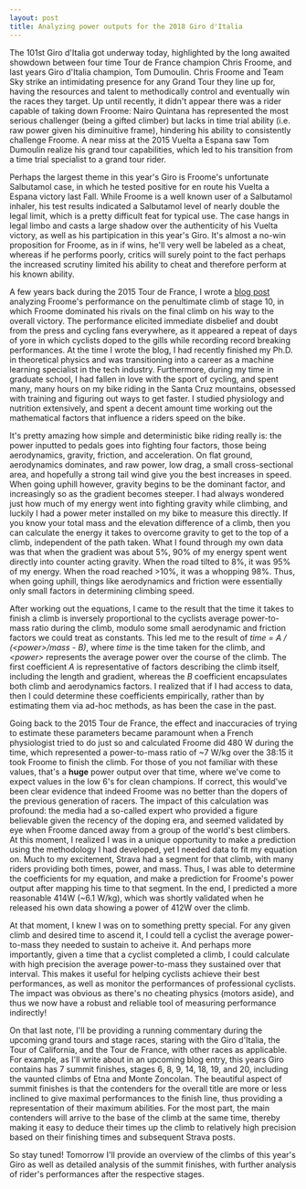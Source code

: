 ```yaml
---
layout: post
title: Analyzing power outputs for the 2018 Giro d'Italia
---
```


The 101st Giro d'Italia got underway today, highlighted by the long awaited showdown between four time Tour de France champion Chris Froome, and last years Giro d'Italia champion, Tom Dumoulin. Chris Froome and Team Sky strike an intimidating presence for any Grand Tour they line up for, having the resources and talent to methodically control and eventually win the races they target. Up until recently, it didn't appear there was a rider capable of taking down Froome: Nairo Quintana has represented the most serious challenger (being a gifted climber) but lacks in time trial ability (i.e. raw power given his diminuitive frame), hindering his ability to consistently challenge Froome. A near miss at the 2015 Vuelta a Espana saw Tom Dumoulin realize his grand tour capabilities, which led to his transition from a time trial specialist to a grand tour rider.

Perhaps the largest theme in this year's Giro is Froome's unfortunate Salbutamol case, in which he tested positive for en route his Vuelta a Espana victory last Fall. While Froome is a well known user of a Salbutamol inhaler, his test results indicated a Salbutamol level of nearly double the legal limit, which is a pretty difficult feat for typical use. The case hangs in legal limbo and casts a large shadow over the authenticity of his Vuelta victory, as well as his partipication in this year's Giro. It's almost a no-win proposition for Froome, as in if wins, he'll very well be labeled as a cheat, whereas if he performs poorly, critics will surely point to the fact perhaps the increased scrutiny limited his ability to cheat and therefore perform at his known ability.

A few years back during the 2015 Tour de France, I wrote a [blog post](https://blog.insightdatascience.com/was-chris-froome-doping-a-data-driven-perspective-54a46e7a6a93) analyzing Froome's performance on the penultimate climb of stage 10, in which Froome dominated his rivals on the final climb on his way to the overall victory. The performance elicited immediate disbelief and doubt from the press and cycling fans everywhere, as it appeared a repeat of days of yore in which cyclists doped to the gills while recording record breaking performances. At the time I wrote the blog, I had recently finished my Ph.D. in theoretical physics and was transitioning into a career as a machine learning specialist in the tech industry. Furthermore, during my time in graduate school, I had fallen in love with the sport of cycling, and spent many, many hours on my bike riding in the Santa Cruz mountains, obsessed with training and figuring out ways to get faster. I studied physiology and nutrition extensively, and spent a decent amount time working out the mathematical factors that influence a riders speed on the bike. 

It's pretty amazing how simple and deterministic bike riding really is: the power inputted to pedals goes into fighting four factors, those being aerodynamics, gravity, friction, and acceleration. On flat ground, aerodynamics dominates, and raw power, low drag, a small cross-sectional area, and hopefully a strong tail wind give you the best increases in speed. When going uphill however, gravity begins to be the dominant factor, and increasingly so as the gradient becomes steeper. I had always wondered just how much of my energy went into fighting gravity while climbing, and luckily I had a power meter installed on my bike to measure this directly. If you know your total mass and the elevation difference of a climb, then you can calculate the energy it takes to overcome gravity to get to the top of a climb, independent of the path taken. What I found through my own data was that when the gradient was about 5%, 90% of my energy spent went directly into counter acting gravity. When the road tilted to 8%, it was 95% of my energy. When the road reached >10%, it was a whopping 98%. Thus, when going uphill, things like aerodynamics and friction were essentially only small factors in determining climbing speed.

After working out the equations, I came to the result that the time it takes to finish a climb is inversely proportional to the cyclists average power-to-mass ratio during the climb, modulo some small aerodynamic and friction factors we could treat as constants. This led me to the result of *time = A / (\<power\>/mass - B)*, where *time* is the time taken for the climb, and *\<power\>* represents the average power over the course of the climb. The first coefficient *A* is representative of factors describing the climb itself, including the length and gradient, whereas the *B* coefficient encapsulates both climb and aerodynamics factors. I realized that if I had access to data, then I could determine these coefficients empirically, rather than by estimating them via ad-hoc methods, as has been the case in the past.

Going back to the 2015 Tour de France, the effect and inaccuracies of trying to estimate these parameters became paramount when a French physiologist tried to do just so and calculated Froome did 480 W during the time, which represented a power-to-mass ratio of ~7 W/kg over the 38:15 it took Froome to finish the climb. For those of you not familiar with these values, that's a **huge** power output over that time, where we've come to expect values in the low 6's for clean champions. If correct, this would've been clear evidence that indeed Froome was no better than the dopers of the previous generation of racers. The impact of this calculation was profound: the media had a so-called expert who provided a figure believable given the recency of the doping era, and seemed validated by eye when Froome danced away from a group of the world's best climbers. At this moment, I realized I was in a unique opportunity to make a prediction using the methodology I had developed, yet I needed data to fit my equation on. Much to my excitement, Strava had a segment for that climb, with many riders providing both times, power, and mass. Thus, I was able to determine the coefficients for my equation, and make a prediction for Froome's power output after mapping his time to that segment. In the end, I predicted a more reasonable 414W (~6.1 W/kg), which was shortly validated when he released his own data showing a power of 412W over the climb. 

At that moment, I knew I was on to something pretty special. For any given climb and desired time to ascend it, I could tell a cyclist the average power-to-mass they needed to sustain to acheive it. And perhaps more importantly, given a time that a cyclist completed a climb, I could calculate with high precision the average power-to-mass they sustained over that interval. This makes it useful for helping cyclists achieve their best performances, as well as monitor the performances of professional cyclists. The impact was obvious as there's no cheating physics (motors aside), and thus we now have a robust and reliable tool of measuring performance indirectly!

On that last note, I'll be providing a running commentary during the upcoming grand tours and stage races, staring with the Giro d'Italia, the Tour of California, and the Tour de France, with other races as applicable. For example, as I'll write about in an upcoming blog entry, this years Giro contains has 7 summit finishes, stages 6, 8, 9, 14, 18, 19, and 20, including the vaunted climbs of Etna and Monte Zoncolan. The beautiful aspect of summit finishes is that the contenders for the overall title are more or less inclined to give maximal performances to the finish line, thus providing a representation of their maximum abilities. For the most part, the main contenders will arrive to the base of the climb at the same time, thereby making it easy to deduce their times up the climb to relatively high precision based on their finishing times and subsequent Strava posts. 

So stay tuned! Tomorrow I'll provide an overview of the climbs of this year's Giro as well as detailed analysis of the summit finishes, with further analysis of rider's performances after the respective stages.
